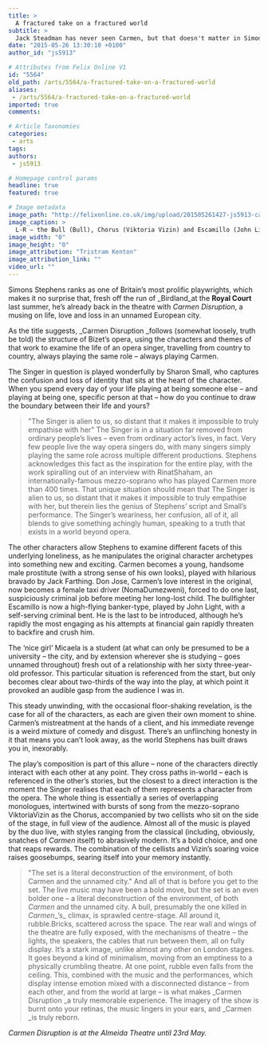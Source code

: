 ```yaml
---
title: >
  A fractured take on a fractured world
subtitle: >
  Jack Steadman has never seen Carmen, but that doesn't matter in Simon Stephens' new take on the classic opera.
date: "2015-05-26 13:30:10 +0100"
author_id: "js5913"

# Attributes from Felix Online V1
id: "5564"
old_path: /arts/5564/a-fractured-take-on-a-fractured-world
aliases:
 - /arts/5564/a-fractured-take-on-a-fractured-world
imported: true
comments:

# Article Taxonomies
categories:
 - arts
tags:
authors:
 - js5913

# Homepage control params
headline: true
featured: true

# Image metadata
image_path: "http://felixonline.co.uk/img/upload/201505261427-js5913-carmen-disruption.jpeg"
image_caption: >
  L-R – the Bull (Bull), Chorus (Viktoria Vizin) and Escamillo (John Light) in the Almeida’s Carmen Disruption
image_width: "0"
image_height: "0"
image_attribution: "Tristram Kenton"
image_attribution_link: ""
video_url: ""
---
```


Simons Stephens ranks as one of Britain’s most prolific playwrights, which makes it no surprise that, fresh off the run of _Birdland_at the __Royal Court__ last summer, he’s already back in the theatre with _Carmen Disruption_, a musing on life, love and loss in an unnamed European city.

As the title suggests, _Carmen Disruption _follows (somewhat loosely, truth be told) the structure of Bizet’s opera, using the characters and themes of that work to examine the life of an opera singer, travelling from country to country, always playing the same role – always playing Carmen.

The Singer in question is played wonderfully by Sharon Small, who captures the confusion and loss of identity that sits at the heart of the character. When you spend every day of your life playing at being someone else – and playing at being one, specific person at that – how do you continue to draw the boundary between their life and yours?
> "The Singer is alien to us, so distant that it makes it impossible to truly empathise with her"
The Singer is in a situation far removed from ordinary people’s lives – even from ordinary actor’s lives, in fact. Very few people live the way opera singers do, with many singers simply playing the same role across multiple different productions. Stephens acknowledges this fact as the inspiration for the entire play, with the work spiralling out of an interview with RinatShaham, an internationally-famous mezzo-soprano who has played Carmen more than 400 times. That unique situation should mean that The Singer is alien to us, so distant that it makes it impossible to truly empathise with her, but therein lies the genius of Stephens’ script and Small’s performance. The Singer’s weariness, her confusion, all of it, all blends to give something achingly human, speaking to a truth that exists in a world beyond opera.

The other characters allow Stephens to examine different facets of this underlying loneliness, as he manipulates the original character archetypes into something new and exciting. Carmen becomes a young, handsome male prostitute (with a strong sense of his own looks), played with hilarious bravado by Jack Farthing. Don Jose, Carmen’s love interest in the original, now becomes a female taxi driver (NomaDumezweni), forced to do one last, suspiciously criminal job before meeting her long-lost child. The bullfighter Escamillo is now a high-flying banker-type, played by John Light, with a self-serving criminal bent. He is the last to be introduced, although he’s rapidly the most engaging as his attempts at financial gain rapidly threaten to backfire and crush him.

The ‘nice girl’ Micaela is a student (at what can only be presumed to be a university – the city, and by extension wherever she is studying – goes unnamed throughout) fresh out of a relationship with her sixty three-year-old professor. This particular situation is referenced from the start, but only becomes clear about two-thirds of the way into the play, at which point it provoked an audible gasp from the audience I was in.

This steady unwinding, with the occasional floor-shaking revelation, is the case for all of the characters, as each are given their own moment to shine. Carmen’s mistreatment at the hands of a client, and his immediate revenge is a weird mixture of comedy and disgust. There’s an unflinching honesty in it that means you can’t look away, as the world Stephens has built draws you in, inexorably.

The play’s composition is part of this allure – none of the characters directly interact with each other at any point. They cross paths in-world – each is referenced in the other’s stories, but the closest to a direct interaction is the moment the Singer realises that each of them represents a character from the opera. The whole thing is essentially a series of overlapping monologues, intertwined with bursts of song from the mezzo-soprano ViktoriaVizin as the Chorus, accompanied by two cellists who sit on the side of the stage, in full view of the audience. Almost all of the music is played by the duo live, with styles ranging from the classical (including, obviously, snatches of _Carmen_ itself) to abrasively modern. It’s a bold choice, and one that reaps rewards. The combination of the cellists and Vizin’s soaring voice raises goosebumps, searing itself into your memory instantly.
> "The set is a literal deconstruction of the environment, of both Carmen and the unnamed city."
And all of that is before you get to the set. The live music may have been a bold move, but the set is an even bolder one – a literal deconstruction of the environment, of both _Carmen_ and the unnamed city. A bull, presumably the one killed in _Carmen__’s_ climax, is sprawled centre-stage. All around it, rubble.Bricks, scattered across the space. The rear wall and wings of the theatre are fully exposed, with the mechanisms of theatre – the lights, the speakers, the cables that run between them, all on fully display. It’s a stark image, unlike almost any other on London stages. It goes beyond a kind of minimalism, moving from an emptiness to a physically crumbling theatre. At one point, rubble even falls from the ceiling. This, combined with the music and the performances, which display intense emotion mixed with a disconnected distance – from each other, and from the world at large – is what makes _Carmen Disruption _a truly memorable experience. The imagery of the show is burnt onto your retinas, the music lingers in your ears, and _Carmen _is truly reborn.

_Carmen Disruption is at the Almeida Theatre until 23rd May._
